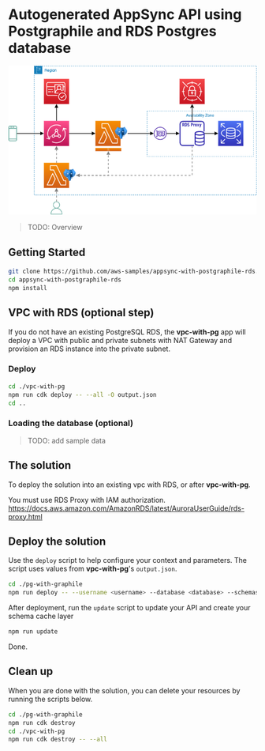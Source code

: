 # Autogenerated AppSync API using Postgraphile and RDS Postgres database

![A diagram of the architecture solution Overview](./images/overview.png "Solution Overview")

> TODO: Overview

## Getting Started

```sh
git clone https://github.com/aws-samples/appsync-with-postgraphile-rds.git
cd appsync-with-postgraphile-rds
npm install
```

## VPC with RDS (optional step)

If you do not have an existing PostgreSQL RDS, the **vpc-with-pg** app will deploy a VPC with public and private subnets with NAT Gateway and provision an RDS instance into the private subnet.

### Deploy

```sh
cd ./vpc-with-pg
npm run cdk deploy -- --all -O output.json
cd ..
```

### Loading the database (optional)

> TODO: add sample data

## The solution

To deploy the solution into an existing vpc with RDS, or after **vpc-with-pg**.

You must use RDS Proxy with IAM authorization.
<https://docs.aws.amazon.com/AmazonRDS/latest/AuroraUserGuide/rds-proxy.html>

## Deploy the solution

Use the `deploy` script to help configure your context and parameters. The script uses values from **vpc-with-pg**'s `output.json`.

```bash
cd ./pg-with-graphile
npm run deploy -- --username <username> --database <database> --schemas <schemas>
```

After deployment, run the `update` script to update your API and create your schema cache layer

```bash
npm run update
```

Done.

## Clean up

When you are done with the solution, you can delete your resources by running the scripts below.

```sh
cd ./pg-with-graphile
npm run cdk destroy
cd ./vpc-with-pg
npm run cdk destroy -- --all
```
